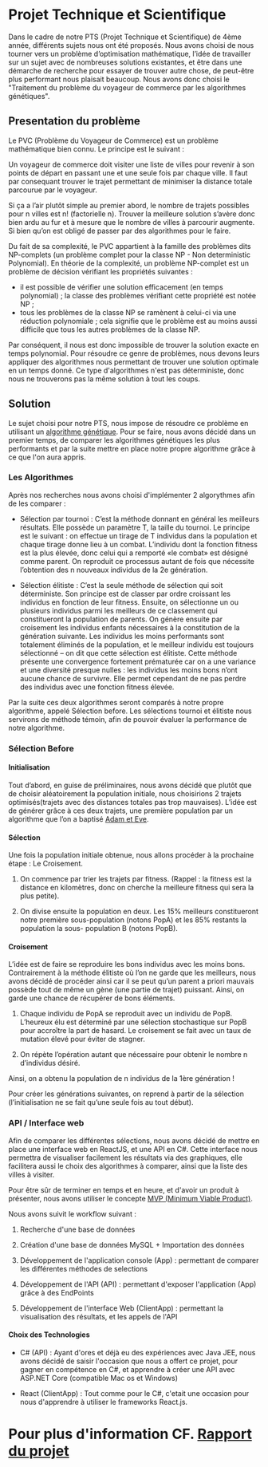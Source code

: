 # Projet Technique et Scientifique
 
Dans le cadre de notre PTS (Projet Technique et Scientifique) de 4ème année, différents sujets nous ont été proposés. Nous avons choisi de nous tourner vers un problème d’optimisation mathématique, l’idée de travailler sur un sujet avec de nombreuses solutions existantes, et être dans une démarche de recherche pour essayer de trouver autre chose, de peut-être plus performant nous plaisait beaucoup. 
Nous avons donc choisi le "Traitement du problème du voyageur de commerce par les algorithmes génétiques".


## Presentation du problème

Le PVC (Problème du Voyageur de Commerce) est un problème mathématique bien connu. Le principe est le suivant :

Un voyageur de commerce doit visiter une liste de villes pour revenir à son points de départ en passant une et une seule fois par chaque ville. Il faut par consequant trouver le trajet permettant de minimiser la distance totale parcourue par le voyageur.

Si ça a l’air plutôt simple au premier abord, le nombre de trajets possibles pour n villes est n! (factorielle n). Trouver la meilleure solution s’avère donc bien ardu au fur et à mesure que le nombre de villes à parcourir augmente. Si bien qu’on est obligé de passer par des algorithmes pour le faire.

Du fait de sa complexité, le PVC appartient à la famille des problèmes dits NP-complets (un problème complet pour la classe NP - Non deterministic Polynomial). En théorie de la complexité, un problème NP-complet est un problème de décision vérifiant les propriétés suivantes :
 
- il est possible de vérifier une solution efficacement (en temps polynomial) ; la classe des problèmes vérifiant cette propriété est notée NP ;
- tous les problèmes de la classe NP se ramènent à celui-ci via une réduction polynomiale ; cela signifie que le problème est au moins aussi difficile que tous les autres problèmes de la classe NP.

Par conséquent, il nous est donc impossible de trouver la solution exacte en temps polynomial. Pour résoudre ce genre de problèmes, nous devons leurs appliquer des algorithmes nous permettant de trouver une solution optimale en un temps donné. Ce type d'algorithmes n'est pas déterministe, donc nous ne trouverons pas la même solution à tout les coups.


## Solution

Le sujet choisi pour notre PTS, nous impose de résoudre ce problème en utilisant un [algorithme génétique](https://fr.wikipedia.org/wiki/Algorithme_génétique). Pour se faire, nous avons décidé dans un premier temps, de comparer les algorithmes génétiques les plus performants et par la suite mettre en place notre propre algorithme grâce à ce que l'on aura appris.


### Les Algorithmes

Après nos recherches nous avons choisi d'implémenter 2 algorythmes afin de les comparer : 

- Sélection par tournoi :
C’est la méthode donnant en général les meilleurs résultats. Elle possède un paramètre T, la taille du tournoi. Le principe est le suivant : on effectue un tirage de T individus dans la population et chaque tirage donne lieu à un combat. L’individu dont la fonction fitness est la plus élevée, donc celui qui a remporté «le combat» est désigné comme parent. On reproduit ce processus autant de fois que nécessite l’obtention des n nouveaux individus de la 2e génération.

- Sélection élitiste :
C’est la seule méthode de sélection qui soit déterministe. Son principe est de classer par ordre croissant les individus en fonction de leur fitness. Ensuite, on sélectionne un ou plusieurs individus parmi les meilleurs de ce classement qui constitueront la population de parents. On génère ensuite par croisement les individus enfants nécessaires à la constitution de la génération suivante. Les individus les moins performants sont totalement éliminés de la population, et le meilleur individu est toujours sélectionné – on dit que cette sélection est élitiste.
Cette méthode présente une convergence fortement prématurée car on a une variance et une diversité presque nulles : les individus les moins bons n’ont aucune chance de survivre. Elle permet cependant de ne pas perdre des individus avec une fonction fitness élevée.

Par la suite ces deux algorithmes seront comparés à notre propre algorithme, appelé Sélection before. Les sélections tournoi et élitiste nous servirons de méthode témoin, afin de pouvoir évaluer la performance de notre algorithme.


### Sélection Before

#### Initialisation

Tout d’abord, en guise de préliminaires, nous avons décidé que plutôt que de choisir aléatoirement la population initiale, nous choisirions 2 trajets optimisés(trajets avec des distances totales pas trop mauvaises). L’idée est de générer grâce à ces deux trajets, une première population par un algorithme que l’on a baptisé [Adam et Eve](https://github.com/WellsL/PTS/blob/master/Rapport-PTS-Groupe10.pdf).

#### Sélection

Une fois la population initiale obtenue, nous allons procéder à la prochaine étape : Le Croisement.

1) On commence par trier les trajets par fitness. (Rappel : la fitness est la distance en kilomètres, donc on cherche la meilleure fitness qui sera la plus petite).

2) On divise ensuite la population en deux. Les 15% meilleurs constitueront notre première sous-population (notons PopA) et les 85% restants la population la sous- population B (notons PopB).

####  Croisement

L’idée est de faire se reproduire les bons individus avec les moins bons. Contrairement à la méthode élitiste où l’on ne garde que les meilleurs, nous avons décidé de procéder ainsi car il se peut qu’un parent a priori mauvais possède tout de même un gène (une partie de trajet)
puissant. Ainsi, on garde une chance de récupérer de bons éléments.

1) Chaque individu de PopA se reproduit avec un individu de PopB. L’heureux élu est déterminé par une sélection stochastique sur PopB pour accroître la part de hasard. Le croisement se fait avec un taux de mutation élevé pour éviter de stagner.

2) On répète l’opération autant que nécessaire pour obtenir le nombre n d’individus désiré.

Ainsi, on a obtenu la population de n individus de la 1ère génération !

Pour créer les générations suivantes, on reprend à partir de la sélection (l’initialisation ne se fait qu’une seule fois au tout début).

### API / Interface web

Afin de comparer les différentes sélections, nous avons décidé de mettre en place une interface web en ReactJS, et une API en C#.
Cette interface nous permettra de visualiser facilement les résultats via des graphiques, elle facilitera aussi le choix des algorithmes à comparer, ainsi que la liste des villes à visiter. 

Pour être sûr de terminer en temps et en heure, et d'avoir un produit à présenter, nous avons utiliser le concepte [MVP (Minimum Viable Product)](https://fr.wikipedia.org/wiki/Produit_minimum_viable).

Nous avons suivit le workflow suivant :

1) Recherche d'une base de données

2) Création d'une base de données MySQL + Importation des données

3) Développement de l'application console (App) : permettant de comparer les différentes méthodes de selections

4) Développement de l'API (API) : permettant d'exposer l'application (App) grâce à des EndPoints

5) Développement de l'interface Web (ClientApp) : permettant la visualisation des résultats, et les appels de l'API

#### Choix des Technologies

- C# (API) : Ayant d'ores et déjà eu des expériences avec Java JEE, nous avons décidé de saisir l'occasion que nous a offert ce projet, pour gagner en compétence en C#, et apprendre à créer une API avec  ASP.NET Core (compatible Mac os et Windows)

- React (ClientApp) : Tout comme pour le C#, c'etait une occasion pour nous d'apprendre à utiliser le frameworks React.js.


# Pour plus d'information CF. [Rapport du projet](https://github.com/WellsL/PTS/blob/master/Rapport-PTS-Groupe10.pdf) 
